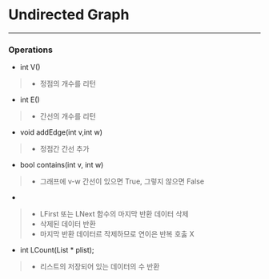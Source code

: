 # Undirected Graph
---

### Operations

* int V()
> * 정점의 개수를 리턴

* int E()
> * 간선의 개수를 리턴 

* void addEdge(int v,int w)
> * 정점간 간선 추가

* bool contains(int v, int w)
> *  그래프에 v-w 간선이 있으면 True, 그렇지 않으면 False

* 
> * LFirst 또는 LNext 함수의 마지막 반환 데이터 삭제
> * 삭제된 데이터 반환
> * 마지막 반환 데이터르 작제하므로 연이은 반복 호춣 X

* int LCount(List * plist);
> * 리스트의 저장되어 있는 데이터의 수 반환